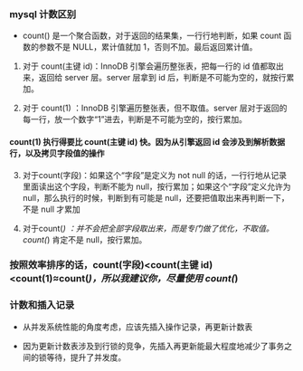### mysql 计数区别

- count() 是一个聚合函数，对于返回的结果集，一行行地判断，如果 count 函数的参数不是 NULL，累计值就加 1，否则不加。最后返回累计值。

1. 对于 count(主键 id)：InnoDB 引擎会遍历整张表，把每一行的 id 值都取出来，返回给 server 层。server 层拿到 id 后，判断是不可能为空的，就按行累加。

2. 对于 count(1) ：InnoDB 引擎遍历整张表，但不取值。server 层对于返回的每一行，放一个数字“1”进去，判断是不可能为空的，按行累加。

#### count(1) 执行得要比 count(主键 id) 快。因为从引擎返回 id 会涉及到解析数据行，以及拷贝字段值的操作

3. 对于count(字段)：如果这个“字段”是定义为 not null 的话，一行行地从记录里面读出这个字段，判断不能为 null，按行累加；如果这个“字段”定义允许为 null，那么执行的时候，判断到有可能是
   null，还要把值取出来再判断一下，不是 null 才累加

4. 对于count(*) ：并不会把全部字段取出来，而是专门做了优化，不取值。count(*) 肯定不是 null，按行累加。

### 按照效率排序的话，count(字段)<count(主键 id)<count(1)≈count(*)，所以我建议你，尽量使用 count(*)

### 计数和插入记录

- 从并发系统性能的角度考虑，应该先插入操作记录，再更新计数表

- 因为更新计数表涉及到行锁的竞争，先插入再更新能最大程度地减少了事务之间的锁等待，提升了并发度。